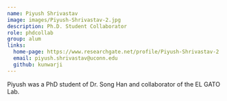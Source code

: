 ```yaml
---
name: Piyush Shrivastav
image: images/Piyush-Shrivastav-2.jpg
description: Ph.D. Student Collaborator
role: phdcollab
group: alum
links:
  home-page: https://www.researchgate.net/profile/Piyush-Shrivastav-2
  email: piyush.shrivastav@uconn.edu
  github: kunwarji
---
```


Piyush was a PhD student of Dr. Song Han and collaborator of the EL GATO Lab.